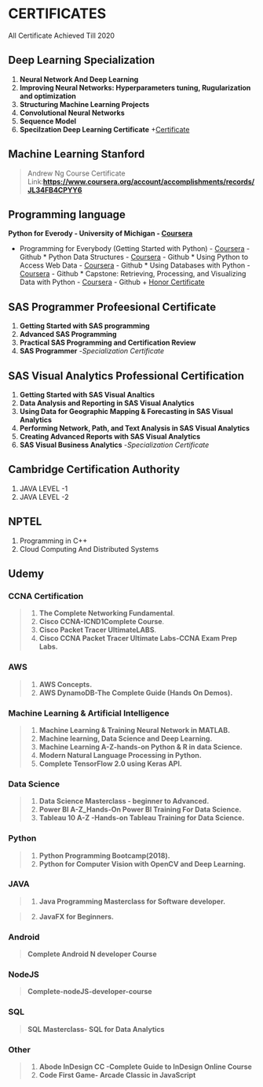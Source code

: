 # CERTIFICATES
All Certificate Achieved Till 2020

    

## Deep Learning Specialization
1. **Neural Network And Deep Learning**                                                   
2. **Improving Neural Networks: Hyperparameters tuning, Rugularization and optimization** 
3. **Structuring Machine Learning Projects**  
4. **Convolutional Neural Networks**  
5. **Sequence Model** 
6. **Specilzation Deep Learning Certificate** +<a target="_blank" href="https://coursera.org/share/801ba65b562025d70be0354c1a3365e0">Certificate</a>                 

## Machine Learning Stanford
> Andrew Ng Course
> Certificate Link:<b>https://www.coursera.org/account/accomplishments/records/JL34FB4CPYY6</b>

## Programming language
<b>Python for Everody - University of Michigan - <a target="_blank" href="https://www.coursera.org/specializations/python">Coursera</a></b>
* Programming for Everybody (Getting Started with Python) - <a target="_blank" href="https://www.coursera.org/learn/python">Coursera</a> - Github
        * Python Data Structures - <a target="_blank" href="https://www.coursera.org/learn/python-data">Coursera</a> - Github
        * Using Python to Access Web Data - <a target="_blank" href="https://www.coursera.org/learn/python-network-data">Coursera</a> - Github
        * Using Databases with Python - <a target="_blank" href="https://www.coursera.org/learn/python-databases">Coursera</a> - Github
        * Capstone: Retrieving, Processing, and Visualizing Data with Python - <a target="_blank" href="https://www.coursera.org/learn/python-data-visualization">Coursera</a> - Github  + <a target=_blank href="https://coursera.org/share/ec8bb07c4377822c168765cfc45eedd1">Honor Certificate</a>              

## SAS Programmer Profeesional Certificate
1. **Getting Started with SAS programming**
2. **Advanced SAS Programming**
3. **Practical SAS Programming and Certification Review**
4. **SAS Programmer** -*Specialization Certificate*

## SAS Visual Analytics Professional Certification
1. **Getting Started with SAS Visual Analtics**
2. **Data Analysis and Reporting in SAS Visual Analytics**
3. **Using Data for Geographic Mapping & Forecasting in SAS Visual Analytics**            
4. **Performing Network, Path, and Text Analysis in SAS Visual Analytics**
5. **Creating Advanced Reports with SAS Visual Analytics**
6. **SAS Visual Business Analytics** -*Specialization Certificate*

## Cambridge Certification Authority
1. JAVA LEVEL -1      
2. JAVA LEVEL -2  

## NPTEL
1. Programming in C++                                                                 
2. Cloud Computing And Distributed Systems    

## Udemy

###  CCNA Certification
> 1. **The Complete Networking Fundamental**.
> 2. **Cisco CCNA-ICND1Complete Course**.
> 3. **Cisco Packet Tracer UltimateLABS**.
> 4. **Cisco CCNA Packet Tracer Ultimate Labs-CCNA Exam Prep Labs.**

### AWS
> 1. **AWS Concepts.**
> 2. **AWS DynamoDB-The Complete Guide (Hands On Demos).**

### Machine Learning & Artificial Intelligence
> 1. **Machine Learning & Training Neural Network in MATLAB.**
> 2. **Machine learning, Data Science and Deep Learning.**
> 3. **Machine Learning A-Z-hands-on Python & R in data Science.**
> 4. **Modern Natural Language Processing in Python.**
> 5. **Complete TensorFlow 2.0 using Keras API.**

### Data Science
> 1. **Data Science Masterclass - beginner to Advanced.**
> 2. **Power BI A-Z_Hands-On Power BI Training For Data Science.**
> 3. **Tableau 10 A-Z -Hands-on Tableau Training for Data Science.**

### Python 
> 1. **Python Programming Bootcamp(2018).**
> 2. **Python for Computer Vision with OpenCV and Deep Learning.**

### JAVA 
> 1. **Java Programming Masterclass for Software developer.**

> 2. **JavaFX for Beginners.**

### Android
> **Complete Android N developer Course**

### NodeJS
> **Complete-nodeJS-developer-course**

### SQL 
> **SQL Masterclass- SQL for Data Analytics**

### Other
> 1. **Abode InDesign CC -Complete Guide to InDesign Online Course**
> 2. **Code First Game- Arcade Classic in JavaScript**
